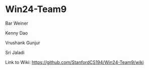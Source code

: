 # Win24-Team9

Bar Weiner

Kenny Dao

Vrushank Gunjur

Sri Jaladi

Link to Wiki: https://github.com/StanfordCS194/Win24-Team9/wiki
